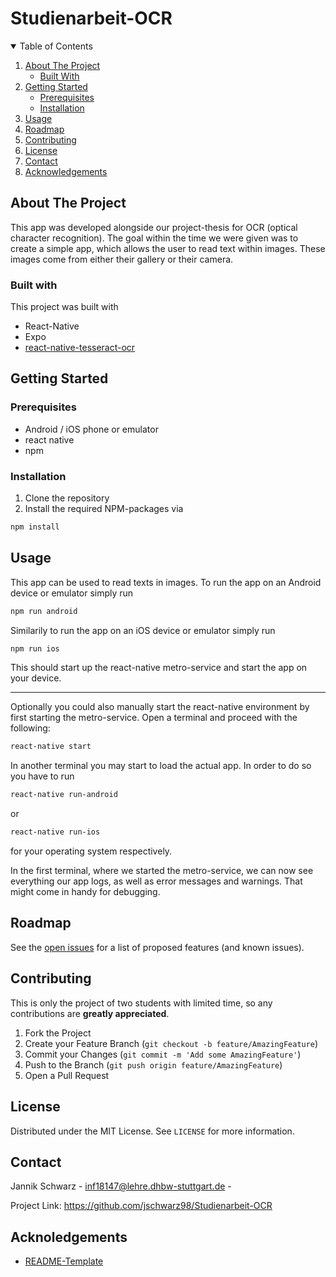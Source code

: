# Studienarbeit-OCR

<!-- TABLE OF CONTENTS -->
<details open="open">
  <summary>Table of Contents</summary>
  <ol>
    <li>
      <a href="#about-the-project">About The Project</a>
      <ul>
        <li><a href="#built-with">Built With</a></li>
      </ul>
    </li>
    <li>
      <a href="#getting-started">Getting Started</a>
      <ul>
        <li><a href="#prerequisites">Prerequisites</a></li>
        <li><a href="#installation">Installation</a></li>
      </ul>
    </li>
    <li><a href="#usage">Usage</a></li>
    <li><a href="#roadmap">Roadmap</a></li>
    <li><a href="#contributing">Contributing</a></li>
    <li><a href="#license">License</a></li>
    <li><a href="#contact">Contact</a></li>
    <li><a href="#acknowledgements">Acknowledgements</a></li>
  </ol>
</details>

## About The Project

This app was developed alongside our project-thesis for OCR (optical character recognition). The goal within the time we were given was to create a simple app, which allows the user to read text within images. These images come from either their gallery or their camera.

### Built with

This project was built with

- React-Native
- Expo
- [react-native-tesseract-ocr](https://github.com/jonathanpalma/react-native-tesseract-ocr)

## Getting Started

### Prerequisites

- Android / iOS phone or emulator
- react native
- npm

### Installation

1. Clone the repository
2. Install the required NPM-packages via

```sh
npm install
```

## Usage

This app can be used to read texts in images.
To run the app on an Android device or emulator simply run

```sh
npm run android
```

Similarily to run the app on an iOS device or emulator simply run

```sh
npm run ios
```

This should start up the react-native metro-service and start the app on your device.

---

Optionally you could also manually start the react-native environment by first starting the metro-service.
Open a terminal and proceed with the following:

```sh
react-native start
```

In another terminal you may start to load the actual app.
In order to do so you have to run

```sh
react-native run-android
```

or

```sh
react-native run-ios
```

for your operating system respectively.

In the first terminal, where we started the metro-service, we can now see everything our app logs, as well as error messages and warnings. That might come in handy for debugging.

## Roadmap

See the [open issues](https://github.com/othneildrew/Best-README-Template/issues) for a list of proposed features (and known issues).

## Contributing

This is only the project of two students with limited time, so any contributions are **greatly appreciated**.

1. Fork the Project
2. Create your Feature Branch (`git checkout -b feature/AmazingFeature`)
3. Commit your Changes (`git commit -m 'Add some AmazingFeature'`)
4. Push to the Branch (`git push origin feature/AmazingFeature`)
5. Open a Pull Request

## License

Distributed under the MIT License. See `LICENSE` for more information.

## Contact

Jannik Schwarz - inf18147@lehre.dhbw-stuttgart.de -

Project Link: https://github.com/jschwarz98/Studienarbeit-OCR

## Acknoledgements

- [README-Template](https://github.com/othneildrew/Best-README-Template/blob/master/README.md)
